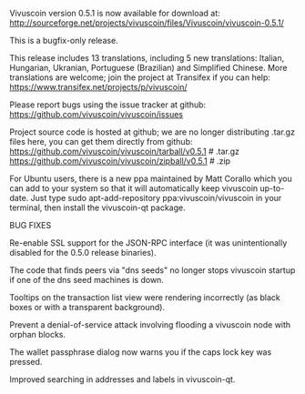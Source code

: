 Vivuscoin version 0.5.1 is now available for download at:
http://sourceforge.net/projects/vivuscoin/files/Vivuscoin/vivuscoin-0.5.1/

This is a bugfix-only release.

This release includes 13 translations, including 5 new translations:
Italian, Hungarian, Ukranian, Portuguese (Brazilian) and Simplified Chinese.
More translations are welcome; join the project at Transifex if you can help:
https://www.transifex.net/projects/p/vivuscoin/

Please report bugs using the issue tracker at github:
https://github.com/vivuscoin/vivuscoin/issues

Project source code is hosted at github; we are no longer
distributing .tar.gz files here, you can get them
directly from github:
https://github.com/vivuscoin/vivuscoin/tarball/v0.5.1  # .tar.gz
https://github.com/vivuscoin/vivuscoin/zipball/v0.5.1  # .zip

For Ubuntu users, there is a new ppa maintained by Matt Corallo which
you can add to your system so that it will automatically keep
vivuscoin up-to-date.  Just type
sudo apt-add-repository ppa:vivuscoin/vivuscoin
in your terminal, then install the vivuscoin-qt package.


BUG FIXES

Re-enable SSL support for the JSON-RPC interface (it was unintentionally
disabled for the 0.5.0 release binaries).

The code that finds peers via "dns seeds" no longer stops vivuscoin startup
if one of the dns seed machines is down.

Tooltips on the transaction list view were rendering incorrectly (as black boxes
or with a transparent background).

Prevent a denial-of-service attack involving flooding a vivuscoin node with
orphan blocks.

The wallet passphrase dialog now warns you if the caps lock key was pressed.

Improved searching in addresses and labels in vivuscoin-qt.
